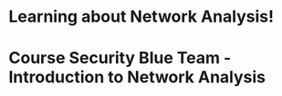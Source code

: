 <h1>Learning about Network Analysis!<h1>

Course Security Blue Team - Introduction to Network Analysis 

</p>

<!--
 ```diff
- text in red
+ text in green
! text in orange
# text in gray
@@ text in purple (and bold)@@
```
--!>
